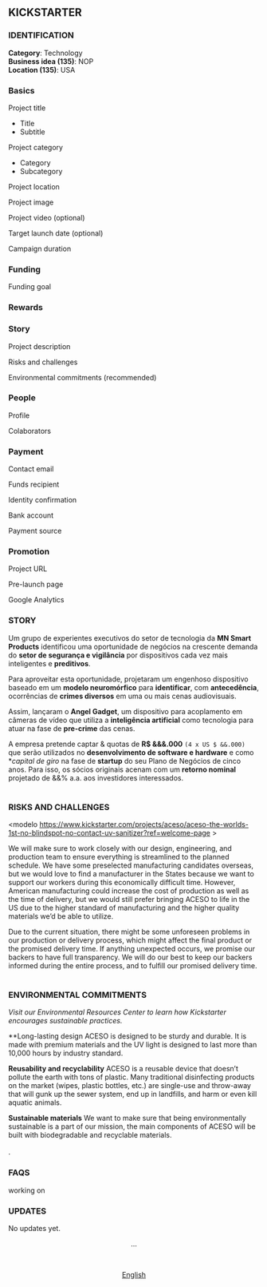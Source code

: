 <a name="english"></a>
<br>

## KICKSTARTER

### IDENTIFICATION 

**Category**: Technology <br>
**Business idea (135)**: NOP <br>
**Location (135)**: USA <br>


### Basics

Project title
- Title
- Subtitle

Project category
- Category
- Subcategory

Project location

Project image

Project video (optional)

Target launch date (optional)

Campaign duration



### Funding

Funding goal


### Rewards



### Story

Project description

Risks and challenges

Environmental commitments (recommended)




### People

Profile 

Colaborators 



### Payment

Contact email

Funds recipient

Identity confirmation

Bank account 

Payment source



### Promotion

Project URL

Pre-launch page

Google Analytics




### STORY
Um grupo de experientes executivos do setor de tecnologia da **MN Smart Products** identificou uma oportunidade de negócios na crescente demanda do **setor de segurança e vigilância** por dispositivos cada vez mais inteligentes e **preditivos**.  

Para aproveitar esta oportunidade, projetaram um engenhoso dispositivo baseado em um **modelo neuromórfico** para **identificar**, com **antecedência**, ocorrências de **crimes diversos** em uma ou mais cenas audiovisuais. 

Assim, lançaram o **Angel Gadget**, um dispositivo para acoplamento em câmeras de vídeo que utiliza a **inteligência artificial** como tecnologia para atuar na fase de **pre-crime** das cenas. 

A empresa pretende captar & quotas de **R$ &&&.000** `(4 x US $ &&.000)` que serão utilizados no **desenvolvimento de software e hardware** e como **capital de giro* na fase de **startup** do seu Plano de Negócios de cinco anos. Para isso, os sócios originais acenam com um **retorno nominal** projetado de &&% a.a. aos investidores interessados.<br><br>


### RISKS AND CHALLENGES 
<modelo https://www.kickstarter.com/projects/aceso/aceso-the-worlds-1st-no-blindspot-no-contact-uv-sanitizer?ref=welcome-page >

We will make sure to work closely with our design, engineering, and production team to ensure everything is streamlined to the planned schedule. We have some preselected manufacturing candidates overseas, but we would love to find a manufacturer in the States because we want to support our workers during this economically difficult time. However, American manufacturing could increase the cost of production as well as the time of delivery, but we would still prefer bringing ACESO to life in the US due to the higher standard of manufacturing and the higher quality materials we’d be able to utilize.

Due to the current situation, there might be some unforeseen problems in our production or delivery process, which might affect the final product or the promised delivery time. If anything unexpected occurs, we promise our backers to have full transparency. We will do our best to keep our backers informed during the entire process, and to fulfill our promised delivery time. <br><br>

### ENVIRONMENTAL COMMITMENTS 
*Visit our Environmental Resources Center to learn how Kickstarter encourages sustainable practices.*

**Long-lasting design
ACESO is designed to be sturdy and durable. It is made with premium materials and the UV light is designed to last more than 10,000 hours by industry standard.

**Reusability and recyclability**
ACESO is a reusable device that doesn’t pollute the earth with tons of plastic.
Many traditional disinfecting products on the market (wipes, plastic bottles, etc.) are single-use and throw-away that will gunk up the sewer system, end up in landfills, and harm or even kill aquatic animals.

**Sustainable materials**
We want to make sure that being environmentally sustainable is a part of our mission, the main components of ACESO will be built with biodegradable and recyclable materials.  <br><br>.


### FAQS
working on 


### UPDATES
No updates yet.



<p align="center">    
... 
</p> 

<br>
<p align="center">    
    <a href="#english">English</a>
</p>

## <br>
